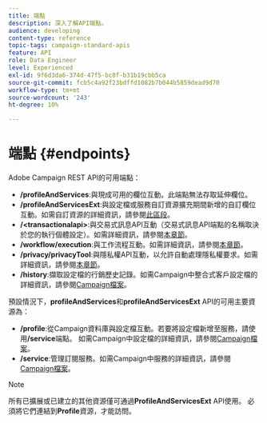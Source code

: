 ```yaml
---
title: 端點
description: 深入了解API端點。
audience: developing
content-type: reference
topic-tags: campaign-standard-apis
feature: API
role: Data Engineer
level: Experienced
exl-id: 9f6d3da6-374d-47f5-bc8f-b31b19cbb5ca
source-git-commit: fcb5c4a92f23bdffd1082b7b044b5859dead9d70
workflow-type: tm+mt
source-wordcount: '243'
ht-degree: 10%

---
```


# 端點 {#endpoints}

Adobe Campaign REST API的可用端點：

* **/profileAndServices**:與現成可用的欄位互動。此端點無法存取延伸欄位。
* **/profileAndServicesExt**:與設定檔或服務自訂資源擴充期間新增的自訂欄位互動。如需自訂資源的詳細資訊，請參閱[此區段](../../api/using/custom-resources.md)。
* **/&lt;transactionalapi>**:與交易式訊息API互動（交易式訊息API端點的名稱取決於您的執行個體設定）。如需詳細資訊，請參閱[本章節](../../api/using/managing-transactional-messages.md)。
* **/workflow/execution**:與工作流程互動。如需詳細資訊，請參閱[本章節](../../api/using/controlling-a-workflow.md)。
* **/privacy/privacyTool**:與隱私權API互動，以允許自動處理隱私權要求。如需詳細資訊，請參閱[本章節](../../api/using/creating-a-privacy-request.md)。
* **/history**:擷取設定檔的行銷歷史記錄。如需Campaign中整合式客戶設定檔的詳細資訊，請參閱[Campaign檔案](https://helpx.adobe.com/campaign/standard/audiences/using/integrated-customer-profile.html)。

預設情況下，**profileAndServices**&#x200B;和&#x200B;**profileAndServicesExt** API的可用主要資源為：

* **/profile**:從Campaign資料庫與設定檔互動。若要將設定檔新增至服務，請使用&#x200B;**/service**&#x200B;端點。 如需Campaign中設定檔的詳細資訊，請參閱[Campaign檔案](https://helpx.adobe.com/campaign/standard/audiences/using/about-profiles.html)。
* **/service**:管理訂閱服務。如需Campaign中服務的詳細資訊，請參閱[Campaign檔案](https://helpx.adobe.com/campaign/standard/audiences/using/creating-a-service.html)。

>[!NOTE]
>
>所有已擴展或已建立的其他資源僅可通過&#x200B;**ProfileAndServicesExt** API使用。 必須將它們連結到&#x200B;**Profile**&#x200B;資源，才能訪問。

